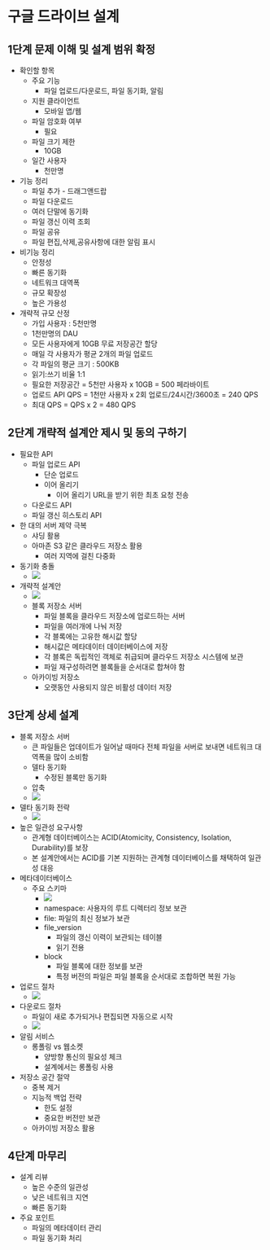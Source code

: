 # 구글 드라이브 설계

## 1단계 문제 이해 및 설계 범위 확정

* 확인할 항목
    - 주요 기능
        - 파일 업로드/다운로드, 파일 동기화, 알림
    - 지원 클라이언트
        - 모바일 앱/웹
    - 파일 암호화 여부
        - 필요
    - 파일 크기 제한
        - 10GB
    - 일간 사용자
        - 천만명
* 기능 정리
    - 파일 추가 - 드래그앤드랍
    - 파일 다운로드
    - 여러 단말에 동기화
    - 파일 갱신 이력 조회
    - 파일 공유
    - 파일 편집,삭제,공유사항에 대한 알림 표시
* 비기능 정리
    - 안정성
    - 빠른 동기화
    - 네트워크 대역폭
    - 규모 확장성
    - 높은 가용성
* 개략적 규모 산정
    - 가입 사용자 : 5천만명
    - 1천만명의 DAU
    - 모든 사용자에게 10GB 무료 저장공간 할당
    - 매일 각 사용자가 평균 2개의 파일 업로드
    - 각 파일의 평균 크기 : 500KB
    - 읽기:쓰기 비율 1:1
    - 필요한 저장공간 = 5천만 사용자 x 10GB = 500 페라바이트
    - 업로드 API QPS = 1천만 사용자 x 2회 업로드/24시간/3600초 = 240 QPS
    - 최대 QPS = QPS x 2 = 480 QPS

## 2단계 개략적 설계안 제시 및 동의 구하기

* 필요한 API
    - 파일 업로드 API
        - 단순 업로드
        - 이어 올리기
            - 이어 올리기 URL을 받기 위한 최초 요청 전송
    - 다운로드 API
    - 파일 갱신 히스토리 API
* 한 대의 서버 제약 극복
    - 샤딩 활용
    - 아마존 S3 같은 클라우드 저장소 활용
        - 여러 지역에 걸친 다중화
* 동기화 충돌
    - ![](images/15/15-8.png)
* 개략적 설계안
    - ![](images/15/15-10.png)
    - 블록 저장소 서버
        - 파일 블록을 클라우드 저장소에 업로드하는 서버
        - 파일을 여러개에 나눠 저장
        - 각 블록에는 고유한 해시값 할당
        - 해시값은 메타데이터 데이터베이스에 저장
        - 각 블록은 독립적인 객체로 취급되며 클라우드 저장소 시스템에 보관
        - 파일 재구성하려면 블록들을 순서대로 합쳐야 함
    - 아카이빙 저장소
        - 오랫동안 사용되지 않은 비활성 데이터 저장

## 3단계 상세 설계

* 블록 저장소 서버
    - 큰 파일들은 업데이트가 일어날 때마다 전체 파일을 서버로 보내면 네트워크 대역폭을 많이 소비함
    - 델타 동기화
        - 수정된 블록만 동기화
    - 압축
    - ![](images/15/15-11.png)
* 델타 동기화 전략
    - ![](images/15/15-12.png)
* 높은 일관성 요구사항
    - 관계형 데이터베이스는 ACID(Atomicity, Consistency, Isolation, Durability)를 보장
    - 본 설계안에서는 ACID를 기본 지원하는 관계형 데이터베이스를 채택하여 일관성 대응
* 메타데이터베이스
    - 주요 스키마
        - ![](images/15/15-13.png)
        - namespace: 사용자의 루트 디렉터리 정보 보관
        - file: 파일의 최신 정보가 보관
        - file_version
            - 파일의 갱신 이력이 보관되는 테이블
            - 읽기 전용
        - block
            - 파일 블록에 대한 정보를 보관
            - 특정 버전의 파일은 파일 블록을 순서대로 조합하면 복원 가능
* 업로드 절차
    - ![](images/15/15-14.png)
* 다운로드 절차
    - 파일이 새로 추가되거나 편집되면 자동으로 시작
    - ![](images/15/15-15.png)
* 알림 서비스
    - 롱폴링 vs 웹소켓
        - 양방향 통신의 필요성 체크
        - 설계에서는 롱폴링 사용
* 저장소 공간 절약
    - 중복 제거
    - 지능적 백업 전략
        - 한도 설정
        - 중요한 버전만 보관
    - 아카이빙 저장소 활용

## 4단계 마무리

* 설계 리뷰
    - 높은 수준의 일관성
    - 낮은 네트워크 지연
    - 빠른 동기화
* 주요 포인트
    - 파일의 메타데이터 관리
    - 파일 동기화 처리












